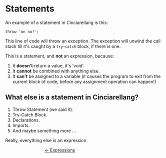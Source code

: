 # Statements

An example of a statement in Cinciarellang is this:

```
throw 'on no!';
```

This line of code will throw an exception. The exception will unwind the call stack till it's caught by a `try`-`catch` block, if there is one.

This is a statement, and **not** an expression, because:

1. It **doesn't** return a value, it's 'void'. 
1. It **cannot** be combined with anything else.
1. It **can't** be assigned to a variable (it causes the program to exit from the current block of code, before any assignment operation can happen!)

## What else is a statement in Cinciarellang?

1. Throw Statement (we said it).
1. Try-Catch Block.
1. Declarations.
1. Imports.
1. And maybe something more ...

Really, everything else is an expression.

<div style=' margin: auto; width: 50%;'>

[<- Expressions](./README.md) 

</div>
